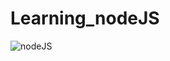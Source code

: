# Learning_nodeJS
![nodeJS](https://github.com/Adarsh-singh-2002/Learning_nodeJS/assets/98600091/9dac4be7-5a26-41ac-8f41-b7037c2c25bc)
